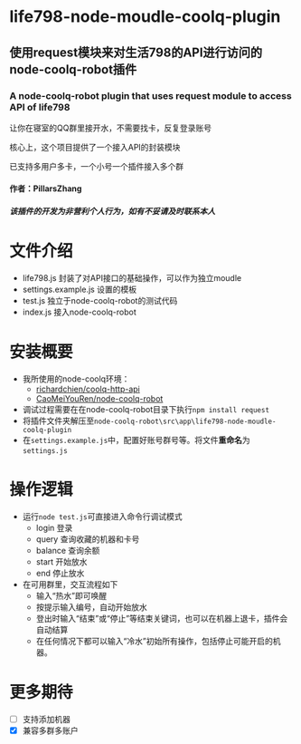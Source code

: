 # life798-node-moudle-coolq-plugin
## **使用request模块来对生活798的API进行访问的node-coolq-robot插件**
### **A node-coolq-robot plugin that uses request module to access API of life798**
让你在寝室的QQ群里接开水，不需要找卡，反复登录账号

核心上，这个项目提供了一个接入API的封装模块

已支持多用户多卡，一个小号一个插件接入多个群

#### 作者：PillarsZhang
#### *该插件的开发为非营利个人行为，如有不妥请及时联系本人*

# 文件介绍
  - life798.js 封装了对API接口的基础操作，可以作为独立moudle
  - settings.example.js 设置的模板
  - test.js 独立于node-coolq-robot的测试代码
  - index.js 接入node-coolq-robot

# 安装概要
  - 我所使用的node-coolq环境：
    - [richardchien/coolq-http-api](https://github.com/richardchien/coolq-http-api)
    - [CaoMeiYouRen/node-coolq-robot](https://github.com/CaoMeiYouRen/node-coolq-robot)
  - 调试过程需要在在node-coolq-robot目录下执行`npm install request`
  - 将插件文件夹解压至`node-coolq-robot\src\app\life798-node-moudle-coolq-plugin`
  - 在`settings.example.js`中，配置好账号群号等。将文件**重命名**为`settings.js`

# 操作逻辑
  - 运行`node test.js`可直接进入命令行调试模式
    - login 登录
    - query 查询收藏的机器和卡号
    - balance 查询余额
    - start 开始放水
    - end 停止放水
  - 在可用群里，交互流程如下
    - 输入“热水”即可唤醒
    - 按提示输入编号，自动开始放水
    - 登出时输入“结束”或“停止”等结束关键词，也可以在机器上退卡，插件会自动结算
    - 在任何情况下都可以输入“冷水”初始所有操作，包括停止可能开启的机器。
# 更多期待
  - [ ] 支持添加机器
  - [x] 兼容多群多账户